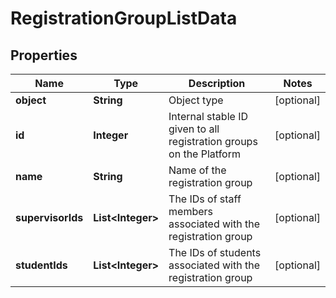 
# RegistrationGroupListData

## Properties
Name | Type | Description | Notes
------------ | ------------- | ------------- | -------------
**object** | **String** | Object type |  [optional]
**id** | **Integer** | Internal stable ID given to all registration groups on the Platform |  [optional]
**name** | **String** | Name of the registration group |  [optional]
**supervisorIds** | **List&lt;Integer&gt;** | The IDs of staff members associated with the registration group |  [optional]
**studentIds** | **List&lt;Integer&gt;** | The IDs of students associated with the registration group |  [optional]




